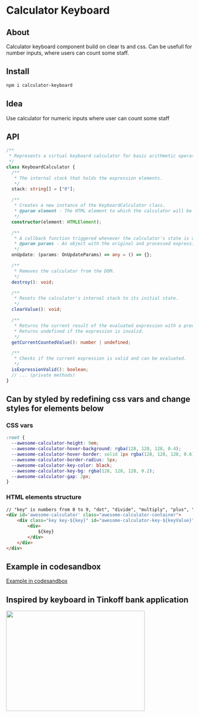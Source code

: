 # Calculator Keyboard

## About
Calculator keyboard component build 
on clear ts and css. Can be usefull 
for number inputs, where users can 
count some staff.

## Install
```bash
npm i calculator-keyboard
```

## Idea 
Use calculator for numeric inputs where user
can count some staff

## API

```typescript
/**
 * Represents a virtual keyboard calculator for basic arithmetic operations.
 */
class KeyboardCalculator {
  /**
   * The internal stack that holds the expression elements.
   */
  stack: string[] = ["0"];

  /**
   * Creates a new instance of the KeyboardCalculator class.
   * @param element - The HTML element to which the calculator will be attached.
   */
  constructor(element: HTMLElement);

  /**
   * A callback function triggered whenever the calculator's state is updated.
   * @param params - An object with the original and processed expressions.
   */
  onUpdate: (params: OnUpdateParams) => any = () => {};

  /**
   * Removes the calculator from the DOM.
   */
  destroy(): void;

  /**
   * Resets the calculator's internal stack to its initial state.
   */
  clearValue(): void;

  /**
   * Returns the current result of the evaluated expression with a precision of four decimal places.
   * Returns undefined if the expression is invalid.
   */
  getCurrentCountedValue(): number | undefined;

  /**
   * Checks if the current expression is valid and can be evaluated.
   */
  isExpressionValid(): boolean;
  // ... (private methods)
}
```

## Can by styled by redefining css vars and change styles for elements below

### CSS vars
```css
:root {
  --awesome-calculator-height: 9em;
  --awesome-calculator-hover-background: rgba(128, 128, 128, 0.4);
  --awesome-calculator-hover-border: solid 1px rgba(128, 128, 128, 0.6);
  --awesome-calculator-border-radius: 5px;
  --awesome-calculator-key-color: black;
  --awesome-calculator-key-bg: rgba(128, 128, 128, 0.2);
  --awesome-calculator-gap: 2px;
}
```
### HTML elements structure
```html
// "key" is numbers from 0 to 9, "dot", "divide", "multiply", "plus", "minus", "equal"
<div id='awesome-calculator' class="awesome-calculator-container">
    <div class="key key-${key}" id="awesome-calculator-key-${keyValue}">
        <div>
            ${key}
        </div>
    </div>
</div>
```

## Example in codesandbox
[Example in codesandbox](https://codesandbox.io/p/sandbox/calculator-zrf2vk?file=%2Fsrc%2Findex.ts%3A1%2C1-382%2C2)

## Inspired by keyboard in Tinkoff bank application
<p align="start">
  <img src="https://github.com/fede4ka1245/keyboard-calculator/docs/calc.png" height="270px" width="374px" />
</p>